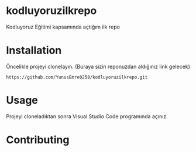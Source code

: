 # kodluyoruzilkrepo
Kodluyoruz Eğitimi kapsamında açtığım ilk repo
# Installation
Öncelikle projeyi clonelayın. (Buraya sizin reponuzdan aldığınız link gelecek)

```
https://github.com/YunusEmre0258/kodluyoruzilkrepo.git 

```
# Usage
Projeyi cloneladıktan sonra Visual Studio Code programında açınız.

# Contributing
